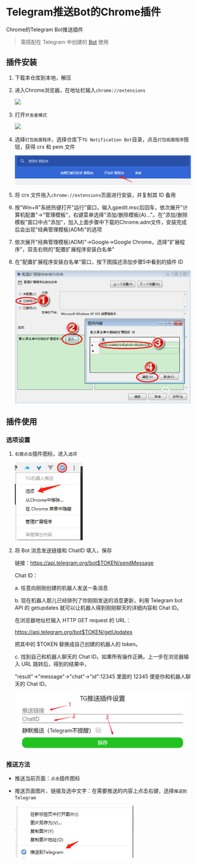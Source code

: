 # Telegram推送Bot的Chrome插件

Chrome的Telegram Bot推送插件

> 需搭配在 Telegram 中创建的 [Bot](https://app.yinxiang.com/shard/s3/nl/1074019/5d44991d-ce9f-457e-b260-965d554b0972?title=Telegram%20Bot%20Send%20Message) 使用

## 插件安装

1. 下载本仓库到本地，解压
2. 进入Chrome浏览器，在地址栏输入``chrome://extensions``

    ![](https://github.com/axelburks/tg_notification_chrome/blob/master/images/usage1.png?raw=true)
3. 打开``开发者模式``

    ![](https://github.com/axelburks/tg_notification_chrome/blob/master/images/usage2.png?raw=true)
4. 选择``打包拓展程序``，选择仓库下``TG Notification Bot``目录，点击``打包拓展程序``按钮，获得 crx 和 pem 文件

    ![](https://github.com/axelburks/tg_notification_chrome/blob/master/images/usage3.png?raw=true)
5. 将 crx 文件拖入``chrome://extensions``页面进行安装，并复制其 ID 备用
6. 按"Win+R"系统热键打开"运行"窗口，输入gpedit.msc后回车，依次展开"计算机配置"->"管理模板"，右键菜单选择"添加/删除模板(A)..."。在"添加/删除模板"窗口中点"添加"，加入上面步骤中下载的Chrome.adm文件，安装完成后会出现"经典管理模板(ADM)"的选项
7. 依次展开"经典管理模板(ADM)"->Google->Google Chrome，选择"扩展程序"，双击右侧的"配置扩展程序安装白名单"
8. 在"配置扩展程序安装白名单"窗口，按下图描述添加步骤5中看到的插件 ID

    ![](https://github.com/axelburks/tg_notification_chrome/blob/master/images/usage4.png?raw=true)

## 插件使用

### 选项设置

1. ``右键点击``插件图标，进入``选项``

    ![](https://github.com/axelburks/tg_notification_chrome/blob/master/images/usage5.png?raw=true)
2. 将 Bot 消息发送链接和 ChatID 填入，保存

    链接：https://api.telegram.org/bot$TOKEN/sendMessage

    Chat ID：

    a. 任意向刚刚创建的机器人发送一条消息

    b. 现在机器人那儿已经排列了你刚刚发送的消息更新，利用 Telegram bot API 的 getupdates 就可以让机器人得到刚刚聊天的详细内容和 Chat ID。

    在浏览器地址栏输入 HTTP GET request 的 URL：

    https://api.telegram.org/bot$TOKEN/getUpdates

    把其中的 $TOKEN 替换成自己创建的机器人的 token。

    c. 找到自己和机器人聊天的 Chat ID。如果所有操作正确，上一步在浏览器输入 URL 跳转后，得到的结果中，

    "result"->"message"->"chat"->"id":12345 里面的 12345 便是你和机器人聊天的 Chat ID。
    
    ![](https://github.com/axelburks/tg_notification_chrome/blob/master/images/usage6.png?raw=true)

### 推送方法

- 推送当前页面：``点击``插件图标
- 推送页面图片、链接及选中文字：在需要推送的内容上点击右键，选择``推送到Telegram``

    ![](https://github.com/axelburks/tg_notification_chrome/blob/master/images/usage7.png?raw=true)